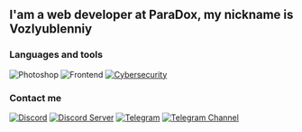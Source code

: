 ## I'am a web developer at ParaDox, my nickname is Vozlyublenniy

### Languages and tools
![Photoshop](https://img.shields.io/badge/-Photoshop-090909?style=for-the-badge&logo=adobephotoshop)
![Frontend](https://img.shields.io/badge/-Frontend-090909?style=for-the-badge&logo=html5)
[![Cybersecurity](https://img.shields.io/badge/-Cybersecurity-090909?style=for-the-badge&logo=shield)](https://img.icons8.com/?size=100&id=Doi4r6BENI5M&format=png&color=000000)

### Contact me
[![Discord](https://img.shields.io/badge/Discord-090909?style=for-the-badge&logo=discord)](https://discordapp.com/users/740109757620420670)
[![Discord Server](https://img.shields.io/badge/Discord_Server-090909?style=for-the-badge&logo=discord)](https://discord.gg/paradoxx)
[![Telegram](https://img.shields.io/badge/Telegram-090909?style=for-the-badge&logo=telegram)](https://t.me/overfame)
[![Telegram Channel](https://img.shields.io/badge/Telegram_Channel-090909?style=for-the-badge&logo=telegram)](https://t.me/vozlyublenniy)
